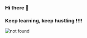 ### Hi there 👋
### Keep learning, keep hustling !!!!

<img src="https://media.giphy.com/media/WpIjh42KPontoNSF0J/giphy.gif" alt="not found">

<!--
**RachitG001/RachitG001** is a ✨ _special_ ✨ repository because its `README.md` (this file) appears on your GitHub profile.

Here are some ideas to get you started:

- 🔭 I’m currently working on ...
- 🌱 I’m currently learning ...
- 👯 I’m looking to collaborate on ...
- 🤔 I’m looking for help with ...
- 💬 Ask me about ...
- 📫 How to reach me: ...
- 😄 Pronouns: ...
- ⚡ Fun fact: ...
-->
